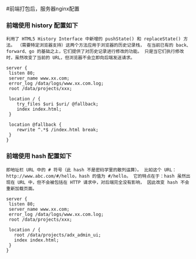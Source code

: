 #前端打包后，服务器nginx配置

### 前端使用 history 配置如下
 `利用了 HTML5 History Interface 中新增的 pushState() 和 replaceState() 方法。
 （需要特定浏览器支持）这两个方法应用于浏览器的历史记录栈，
 在当前已有的 back、forward、go 的基础之上，它们提供了对历史记录进行修改的功能。
 只是当它们执行修改时，虽然改变了当前的 URL，但浏览器不会立即向后端发送请求。`

```nginx
server {
 listen 80;
 server_name www.xx.com;
 error_log /data/logs/www.xx.com.log;
 root /data/projects/xxx;

 location / {
    try_files $uri $uri/ @fallback;
    index index.html;
 }

 location @fallback {
    rewrite ^.*$ /index.html break;
 }
}
```

### 前端使用 hash 配置如下
 `即地址栏 URL 中的 # 符号（此 hash 不是密码学里的散列运算）。
 比如这个 URL：http://www.abc.com/#/hello，hash 的值为 #/hello。
 它的特点在于：hash 虽然出现在 URL 中，但不会被包括在 HTTP 请求中，对后端完全没有影响，
 因此改变 hash 不会重新加载页面。`

```nginx
server {
 listen 80;
 server_name www.xx.com;
 error_log /data/logs/www.xx.com.log;
 root /data/projects/xxx;

 location / {
   root /data/projects/adx_admin_ui;
   index index.html;
 }
}
```




